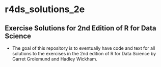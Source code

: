 # r4ds_solutions_2e
## Exercise Solutions for 2nd Edition of R for Data Science

- The goal of this repository is to eventually have code and text for all solutions to the exercises in the 2nd edition of R for Data Science by Garret Grolemund and Hadley Wickham. 